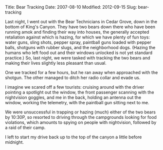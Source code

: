 Title: Bear Tracking
Date: 2007-08-10
Modified: 2012-09-15
Slug: bear-tracking

Last night, I went out with the Bear Technicians in Cedar Grove, down in the bottom of King's Canyon. They have two bears down there who have been running amok and finding their way into houses, the generally accepted retaliation against which is hazing, for which we have plenty of fun toys: water guns, sling shots, pepper spray, paintball guns loaded with pepper balls, shotguns with rubber slugs, and the neighborhood dogs. (Hazing the humans who left food out and their windows unlocked is not yet standard practice.) So, last night, we were tasked with tracking the two bears and making their lives slightly less pleasant than usual.

One we tracked for a few hours, but he ran away when approached with the shotgun. The other managed to ditch her radio collar and evade us.

I imagine we scared off a few tourists: cruising around with the driver pointing a spotlight out the window, the front passenger scanning with the nightvision goggles, and me in the back, holding an antenna out the window, working the telemetry, with the paintball gun sitting next to me.

We were unsuccessful in trapping or hazing (much) either of the two bears by 10:30P, so resorted to driving through the campgrounds looking for food violations, which amounts to spying on people with nightvision, followed by a raid of their camp.

I left to start my drive back up to the top of the canyon a little before midnight.
